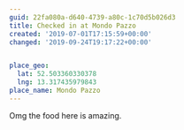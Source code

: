 ```yaml
---
guid: 22fa080a-d640-4739-a80c-1c70d5b026d3
title: Checked in at Mondo Pazzo
created: '2019-07-01T17:15:59+00:00'
changed: '2019-09-24T19:17:22+00:00'


place_geo:
  lat: 52.503360330378
  lng: 13.317435979843
place_name: Mondo Pazzo
---
```


Omg the food here is amazing. 
